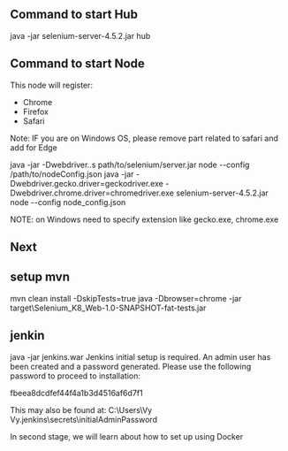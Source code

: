 ## Command to start Hub
java -jar selenium-server-4.5.2.jar hub

## Command to start Node
This node will register:

* Chrome
* Firefox
* Safari

Note: IF you are on Windows OS, please remove part related to safari and add for Edge

java -jar -Dwebdriver.<type>.<name>s path/to/selenium/server.jar node --config /path/to/nodeConfig.json 
java -jar -Dwebdriver.gecko.driver=geckodriver.exe -Dwebdriver.chrome.driver=chromedriver.exe selenium-server-4.5.2.jar node --config node_config.json

NOTE: on Windows need to specify extension like gecko.exe, chrome.exe
## Next

## setup mvn
mvn clean install -DskipTests=true
java -Dbrowser=chrome -jar target\Selenium_K8_Web-1.0-SNAPSHOT-fat-tests.jar

## jenkin
java -jar jenkins.war
Jenkins initial setup is required. An admin user has been created and a password generated.
Please use the following password to proceed to installation:

fbeea8dcdfef44f4a1b3d4516af6d7f1

This may also be found at: C:\Users\Vy Vy\.jenkins\secrets\initialAdminPassword


In second stage, we will learn about how to set up using Docker